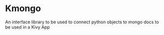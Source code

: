 # Kmongo
An interface library to be used to connect python objects to mongo docs to be used in a Kivy App 
